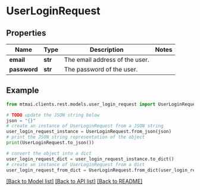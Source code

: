 # UserLoginRequest


## Properties

Name | Type | Description | Notes
------------ | ------------- | ------------- | -------------
**email** | **str** | The email address of the user. | 
**password** | **str** | The password of the user. | 

## Example

```python
from mtmai.clients.rest.models.user_login_request import UserLoginRequest

# TODO update the JSON string below
json = "{}"
# create an instance of UserLoginRequest from a JSON string
user_login_request_instance = UserLoginRequest.from_json(json)
# print the JSON string representation of the object
print(UserLoginRequest.to_json())

# convert the object into a dict
user_login_request_dict = user_login_request_instance.to_dict()
# create an instance of UserLoginRequest from a dict
user_login_request_from_dict = UserLoginRequest.from_dict(user_login_request_dict)
```
[[Back to Model list]](../README.md#documentation-for-models) [[Back to API list]](../README.md#documentation-for-api-endpoints) [[Back to README]](../README.md)


